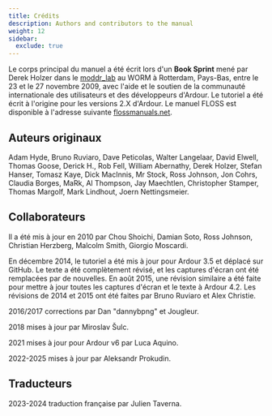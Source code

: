 ```yaml
---
title: Crédits
description: Authors and contributors to the manual
weight: 12
sidebar:
  exclude: true
---
```


Le corps principal du manuel a été écrit lors d'un **Book Sprint** mené par Derek Holzer dans le [moddr_lab](http://moddr.net "moddr_lab @ WORM, Rotterdam") au WORM à Rotterdam, Pays-Bas, entre le 23 et le 27 novembre 2009, avec l'aide et le soutien de la communauté internationale des utilisateurs et des développeurs d'Ardour. 
Le tutoriel a été écrit à l'origine pour les versions 2.X d'Ardour. Le manuel FLOSS est disponible à l'adresse suivante [flossmanuals.net](http://archive.flossmanuals.net/ardour/index.html).

## Auteurs originaux

Adam Hyde, Bruno Ruviaro, Dave Peticolas, Walter Langelaar, David Elwell, Thomas Goose, Derick H., Rob Fell, William Abernathy, Derek Holzer, Stefan Hanser, Tomasz Kaye, Dick MacInnis, Mr Stock, Ross Johnson, Jon Cohrs, Claudia Borges, MaRk, Al Thompson, Jay Maechtlen, Christopher Stamper, Thomas Margolf, Mark Lindhout, Joern Nettingsmeier.

## Collaborateurs

Il a été mis à jour en 2010 par Chou Shoichi, Damian Soto, Ross Johnson, Christian Herzberg, Malcolm Smith, Giorgio Moscardi.

En décembre 2014, le tutoriel a été mis à jour pour Ardour 3.5 et déplacé sur GitHub. Le texte a été complètement révisé, et les captures d'écran ont été remplacées par de nouvelles. En août 2015, une révision similaire a été faite pour mettre à jour toutes les captures d'écran et le texte à Ardour 4.2. Les révisions de 2014 et 2015 ont été faites par Bruno Ruviaro et Alex Christie.

2016/2017 corrections par Dan "dannybpng" et Jougleur.

2018 mises à jour par Miroslav Šulc.

2021 mises à jour pour Ardour v6 par Luca Aquino.

2022-2025 mises à jour par Aleksandr Prokudin.

## Traducteurs

2023-2024 traduction française par Julien Taverna.